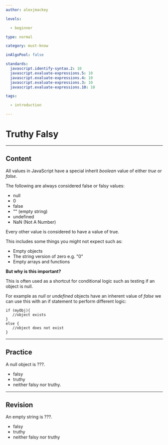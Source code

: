 ```yaml
---
author: alexjmackey

levels:

  - beginner

type: normal

category: must-know

inAlgoPool: false

standards:
  javascript.identify-syntax.2: 10
  javascript.evaluate-expressions.5: 10
  javascript.evaluate-expressions.4: 10
  javascript.evaluate-expressions.3: 10
  javascript.evaluate-expressions.10: 10

tags:

  - introduction

---
```


# Truthy Falsy

---
## Content

All values in JavaScript have a special inherit *boolean* value of either *true* or *false*.

The following are always considered false or falsy values:

- null
- 0
- false
- "" (empty string)
- undefined
- NaN (Not A Number)

Every other value is considered to have a value of true.

This includes some things you might not expect such as:

- Empty objects
- The string version of zero e.g. "0"
- Empty arrays and functions

**But why is this important?**

This is often used as a shortcut for conditional logic such as testing if an object is null.

For example as *null* or *undefined* objects have an inherent value of *false* we can use this with an if statement to perform different logic:

```
if (myObj){
   //object exists
}
else {
   //object does not exist
}
```

---
## Practice

A null object is ???.


* falsy
* truthy
* neither falsy nor truthy.

---
## Revision

An empty string is ???.


* falsy
* truthy
* neither falsy nor truthy
